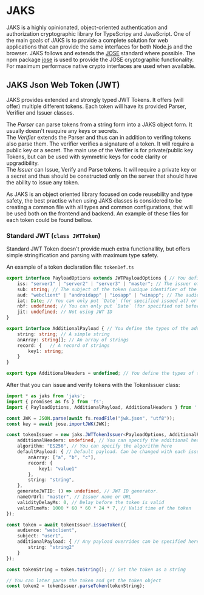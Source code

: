 # JAKS

JAKS is a highly opinionated, object-oriented authentication and authorization cryptographic library for TypeScripy and JavaScript. One of the main goals of JAKS is to provide a complete solution for web applications that can provide the same interfaces for both Node.js and the browser. JAKS follows and extends the [JOSE](https://tools.ietf.org/html/rfc7515) standard where possible. The npm package [jose](https://www.npmjs.com/package/jose) is used to provide the JOSE cryptographic functionality. For maximum performace native crypto interfaces are used when available.

## JAKS Json Web Token (JWT)

JAKS provides extended and strongly typed JWT Tokens. It offers (will offer) multiple different tokens. Each token will have its provided Parser, Verifier and Issuer classes.  
  
The *Parser* can parse tokens from a string form into a JAKS object form. It usually doesn't reaquire any keys or secrets.  
The *Verifier* extends the Parser and thus can in addition to verifing tokens also parse them. The verifier verifies a signature of a token. It will require a public key or a secret. The main use of the Verifier is for private/public key Tokens, but can be used with symmetric keys for code clarity or upgradibility.  
The *Issuer* can Issue, Verify and Parse tokens. It will require a private key or a secret and thus should be constructed only on the server that should have the ability to issue any token.  
  
As JAKS is an object oriented library focused on code reusebility and type safety, the best practise when using JAKS classes is considered to be creating a common file with all types and common configurations, that will be used both on the frontend and backend. An example of these files for each token could be found bellow.

### Standard JWT (`class JWTToken`)

Standard JWT Token doesn't provide much extra functionallity, but offers simple stringification and parsing with maximum type safety. 

An example of a token declaration file:
`tokenDef.ts`

```typescript
export interface PayloadOptions extends JWTPayloadOptions { // You define the types of the default parameters extending the interface should make you follow the standard.
    iss: "server1" | "server2" | "server3" | "master"; // The issuer of the token
    sub: string; // The subject of the token (unique identifier of the user)
    aud: "webclient" | "androidapp" | "iosapp" | "winapp"; // The audience of the token (the reciever of the token)
    iat: Date; // You can only put `Date` (for specified issued at) or `undefined` (for not specified issued at)
    nbf: undefined; // You can only put `Date` (for specified not before) or `undefined` (for not specified not before)
    jit: undefined; // Not using JWT ID
}

export interface AdditionalPayload { // You define the types of the additional parameters. Note that these parameters will be added to the payload, so make them compact.
    string: string; // A simple string
    anArray: string[]; // An array of strings
    record: {   // A record of strings
        key1: string;
    }
}

export type AdditionalHeaders = undefined; // You define the types of the additional headers in the same way as the additional payload. Undefined means there are no extra headers.

```

After that you can issue and verify tokens with the TokenIssuer class:

```typescript
import * as jaks from 'jaks';
import { promises as fs } from 'fs';
import { PayloadOptions, AdditionalPayload, AdditionalHeaders } from './tokenDef';

const JWK = JSON.parse(await fs.readFile("jwk.json", "utf8"));
const key = await jose.importJWK(JWK);

const tokenIssuer = new jaks.JWTTokenIssuer<PayloadOptions, AdditionalPayload, AdditionalHeaders>(key, {
    additionalHeaders: undefined, // You can specify the additional headers here
    algorithm: "ES256", // You can specify the algorithm here
    defaultPayload: { // Default payload. Can be changed with each issue, but default is required in case overrides are not provided.
        anArray: ["a", "b", "c"],
        record: {
            key1: "value1"
        },
        string: "string",
    },
    generateJWTID: () => undefined, // JWT ID generator.
    nameOrUrl: "master", // Issuer name or URL
    validityDelayMs: 0, // Delay before the token is valid
    validTimeMs: 1000 * 60 * 60 * 24 * 7, // Valid time of the token
});

const token = await tokenIssuer.issueToken({
    audience: "webclient",
    subject: "user1",
    additionalPayload: { // Any payload overrides can be specified here
        string: "string2"
    }
});

const tokenString = token.toString(); // Get the token as a string

// You can later parse the token and get the token object
const token2 = tokenIssuer.parseToken(tokenString);
```
